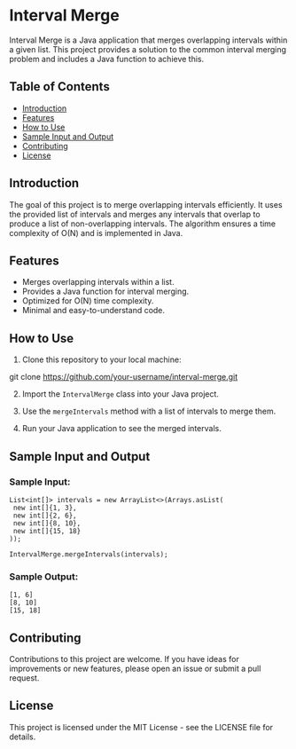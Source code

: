 # Interval Merge

Interval Merge is a Java application that merges overlapping intervals within a given list. This project provides a solution to the common interval merging problem and includes a Java function to achieve this.

## Table of Contents

- [Introduction](#introduction)
- [Features](#features)
- [How to Use](#how-to-use)
- [Sample Input and Output](#sample-input-and-output)
- [Contributing](#contributing)
- [License](#license)

## Introduction

The goal of this project is to merge overlapping intervals efficiently. It uses the provided list of intervals and merges any intervals that overlap to produce a list of non-overlapping intervals. The algorithm ensures a time complexity of O(N) and is implemented in Java.

## Features

- Merges overlapping intervals within a list.
- Provides a Java function for interval merging.
- Optimized for O(N) time complexity.
- Minimal and easy-to-understand code.

## How to Use

1. Clone this repository to your local machine:

  git clone https://github.com/your-username/interval-merge.git

  
2. Import the `IntervalMerge` class into your Java project.

3. Use the `mergeIntervals` method with a list of intervals to merge them.

4. Run your Java application to see the merged intervals.

## Sample Input and Output

### Sample Input:

    List<int[]> intervals = new ArrayList<>(Arrays.asList(
     new int[]{1, 3},
     new int[]{2, 6},
     new int[]{8, 10},
     new int[]{15, 18}
    ));
    
    IntervalMerge.mergeIntervals(intervals);
### Sample Output:

    [1, 6]
    [8, 10]
    [15, 18]

  
## Contributing
Contributions to this project are welcome. If you have ideas for improvements or new features, please open an issue or submit a pull request.

## License
This project is licensed under the MIT License - see the LICENSE file for details.

